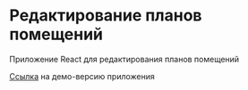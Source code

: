 # Редактирование планов помещений

Приложение React для редактирования планов помещений

[Ссылка](https://iu5git.github.io/CampusMap/) на демо-версию приложения